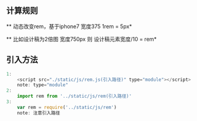 ## 计算规则

 ** 动态改变rem，基于iphone7 宽度375 1rem = 5px*

 ** 比如设计稿为2倍图 宽度750px 则 设计稿元素宽度/10 = rem*



## 引入方法

```js
1: 
    <script src="./static/js/rem.js(引入路径)" type="module"></script>
	note: type="module"
2:
	import rem from '../static/js/rem(引入路径)'
3: 
	var rem = require('../static/js/rem')
    note: 注意引入路径
```


